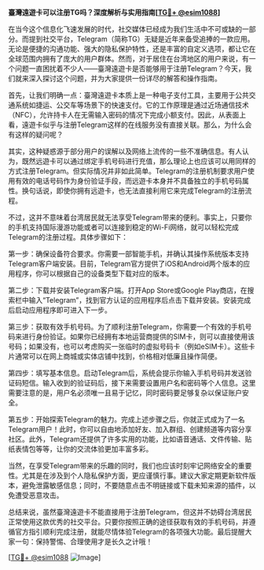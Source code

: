 **臺灣遠遊卡可以注册TG吗？深度解析与实用指南[[TG💪+ @esim1088](https://t.me/s/esim1088)]**

在当今这个信息化飞速发展的时代，社交媒体已经成为我们生活中不可或缺的一部分。而提到社交平台，Telegram（简称TG）无疑是近年来备受追捧的一款应用。无论是便捷的沟通功能、强大的隐私保护特性，还是丰富的自定义选项，都让它在全球范围内拥有了庞大的用户群体。然而，对于居住在台湾地区的用户来说，有一个问题一直困扰着不少人——臺灣遠遊卡是否能够用于注册Telegram？今天，我们就来深入探讨这个问题，并为大家提供一份详尽的解答和操作指南。

首先，让我们明确一点：臺灣遠遊卡本质上是一种电子支付工具，主要用于公共交通系统如捷运、公交车等场景下的快速支付。它的工作原理是通过近场通信技术（NFC），允许持卡人在无需输入密码的情况下完成小额支付。因此，从表面上看，遠遊卡似乎与注册Telegram这样的在线服务没有直接关联。那么，为什么会有这样的疑问呢？

其实，这种疑惑源于部分用户的误解以及网络上流传的一些不准确信息。有人认为，既然远遊卡可以通过绑定手机号码进行充值，那么理论上也应该可以用同样的方式注册Telegram。但实际情况并非如此简单。Telegram的注册机制要求用户使用有效的电话号码作为身份验证手段，而远遊卡本身并不具备独立的手机号码属性。换句话说，即使你拥有远遊卡，也无法直接利用它来完成Telegram的注册流程。

不过，这并不意味着台湾居民就无法享受Telegram带来的便利。事实上，只要你的手机支持国际漫游功能或者可以连接到稳定的Wi-Fi网络，就可以轻松完成Telegram的注册过程。具体步骤如下：

第一步：确保设备符合要求。你需要一部智能手机，并确认其操作系统版本支持Telegram客户端安装。目前，Telegram官方提供了iOS和Android两个版本的应用程序，你可以根据自己的设备类型下载对应的版本。

第二步：下载并安装Telegram客户端。打开App Store或Google Play商店，在搜索栏中输入“Telegram”，找到官方认证的应用程序后点击下载并安装。安装完成后启动应用程序即可进入下一步。

第三步：获取有效手机号码。为了顺利注册Telegram，你需要一个有效的手机号码来进行身份验证。如果你已经拥有本地运营商提供的SIM卡，则可以直接使用该号码；如果没有，也可以考虑购买一张临时的虚拟号码卡（例如eSIM卡）。这些卡片通常可以在网上商城或实体店铺中找到，价格相对低廉且操作简便。

第四步：填写基本信息。启动Telegram后，系统会提示你输入手机号码并发送验证码短信。输入收到的验证码后，接下来需要设置用户名和密码等个人信息。这里需要注意的是，用户名必须唯一且易于记忆，同时密码要足够复杂以保证账户安全。

第五步：开始探索Telegram的魅力。完成上述步骤之后，你就正式成为了一名Telegram用户！此时，你可以自由地添加好友、加入群组、创建频道等内容分享社区。此外，Telegram还提供了许多实用的功能，比如语音通话、文件传输、贴纸表情包等等，让你的交流体验更加丰富多彩。

当然，在享受Telegram带来的乐趣的同时，我们也应该时刻牢记网络安全的重要性。尤其是在涉及到个人隐私保护方面，更应谨慎行事。建议大家定期更新软件版本，避免泄露敏感信息；同时，不要随意点击不明链接或下载未知来源的插件，以免遭受恶意攻击。

总结来说，虽然臺灣遠遊卡不能直接用于注册Telegram，但这并不妨碍台湾居民正常使用这款优秀的社交平台。只要你按照正确的途径获取有效的手机号码，并遵循官方指引顺利完成注册，就能尽情体验Telegram的各项强大功能。最后提醒大家一句：保持警惕、合理使用才是长久之计哦！

[[TG💪+ @esim1088](https://t.me/s/esim1088) ![Image](https://i.postimg.cc/4NQfJmqS/Snipaste-2025-05-13-00-14-12.png)]